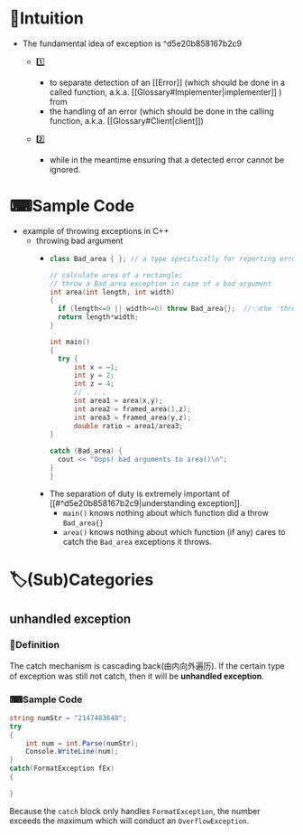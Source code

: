 # 🧠Intuition
- The fundamental idea of exception is ^d5e20b858167b2c9
    - 1️⃣
        - to separate detection of an [[Error]] (which should be done in a called function, a.k.a. [[Glossary#Implementer|implementer]] ) from
        - the handling of an error (which should be done in the calling function, a.k.a. [[Glossary#Client|client]])
        
    - 2️⃣
        - while in the meantime ensuring that a detected error cannot be ignored.
        
# ⌨Sample Code
- example of throwing exceptions in C++
    - throwing bad argument
        - ``` c++
          class Bad_area { }; // a type specifically for reporting errors from area()
          
          // calculate area of a rectangle;
          // throw a Bad_area exception in case of a bad argument
          int area(int length, int width)
          {
            if (length<=0 || width<=0) throw Bad_area{};  //👈the 'throw' is to hope that some `catch` will provide an appropriate response
            return length*width;
          }
          
          int main()
          {
            try {
                int x = –1;
                int y = 2;
                int z = 4;
                // . . .
                int area1 = area(x,y);
                int area2 = framed_area(1,z);
                int area3 = framed_area(y,z);
                double ratio = area1/area3;
          }
            
          catch (Bad_area) {
          	cout << "Oops! bad arguments to area()\n";
          }
          }
          
          ```
        - The separation of duty is extremely important of [[#^d5e20b858167b2c9|understanding exception]].
            - `main()` knows nothing about which function did a throw `Bad_area{}`
            - `area()` knows nothing about which function (if any) cares to catch the `Bad_area` exceptions it throws.


# 🏷(Sub)Categories
## unhandled exception
### 📝Definition
The catch mechanism is cascading back(由内向外遍历). If the certain type of exception was still not catch, then it will be **unhandled exception**.
### ⌨Sample Code
```c#
string numStr = "2147483648";
try
{
    int num = int.Parse(numStr);
    Console.WriteLine(num);
}
catch(FormatException fEx)
{
    
}
```
Because the `catch` block only handles `FormatException`, the number exceeds the maximum which will conduct an `OverflowException`.
